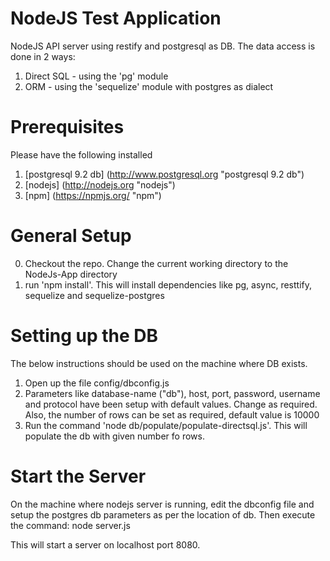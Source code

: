 NodeJS Test Application
=======================
NodeJS API server using restify and postgresql as DB. The data access is done in 2 ways:

1.  Direct SQL - using the 'pg' module
2.  ORM - using the 'sequelize' module with postgres as dialect

Prerequisites
=============
Please have the following installed

1.  [postgresql 9.2 db] (http://www.postgresql.org "postgresql 9.2 db")
2.  [nodejs] (http://nodejs.org "nodejs")
3.  [npm] (https://npmjs.org/ "npm")

General Setup
=============

0.  Checkout the repo. Change the current working directory to the NodeJs-App directory 
1.  run 'npm install'. This will install dependencies like pg, async, resttify, sequelize and sequelize-postgres

Setting up the DB
=================
The below instructions should be used on the machine where DB exists.

1.  Open up the file config/dbconfig.js
2.  Parameters like database-name ("db"), host, port, password, username and protocol have been setup with default values. Change as required. Also, the number of rows can be set as required, default value is 10000
3.  Run the command 'node db/populate/populate-directsql.js'. This will populate the db with given number fo rows.

Start the Server
================

On the machine where nodejs server is running, edit the dbconfig file and setup the postgres db parameters as per the location of db.
Then execute the command:
node server.js

This will start a server on localhost port 8080.